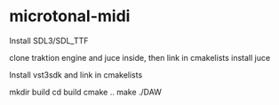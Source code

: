 # microtonal-midi


Install SDL3/SDL_TTF

clone traktion engine and juce inside, then link in cmakelists
install juce

Install vst3sdk and link in cmakelists

mkdir build
cd build
cmake ..
make 
./DAW
